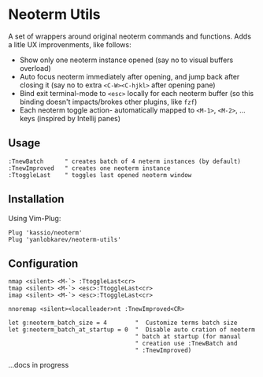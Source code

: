 # Neoterm Utils
A set of wrappers around original neoterm commands 
and functions. Adds a litle UX improvenments, like follows:
* Show only one neoterm instance opened (say no to visual buffers overload)
* Auto focus neoterm immediately after opening, and jump back after closing it (say no to extra `<C-W><C-hjkl>` after opening pane)
* Bind exit terminal-mode to `<esc>` locally for each neoterm buffer (so this binding doesn't impacts/brokes other plugins, like `fzf`)
* Each neoterm toggle action- automatically mapped to `<M-1>`, `<M-2>`, ... keys (inspired by Intellij panes)

## Usage
```vimscript
:TnewBatch      " creates batch of 4 neterm instances (by default)
:TnewImproved   " creates one neoterm instance
:TtoggleLast    " toggles last opened neoterm window
```

## Installation
Using Vim-Plug:
```vimsrcript
Plug 'kassio/neoterm'
Plug 'yanlobkarev/neoterm-utils'
```

## Configuration
```vimscript
nmap <silent> <M-`> :TtoggleLast<cr>
tmap <silent> <M-`> <esc>:TtoggleLast<cr>
imap <silent> <M-`> <esc>:TtoggleLast<cr>

nnoremap <silent><localleader>nt :TnewImproved<CR>

let g:neoterm_batch_size = 4        "  Customize terms batch size
let g:neoterm_batch_at_startup = 0  "  Disable auto cration of neoterm 
                                    " batch at startup (for manual 
                                    " creation use :TnewBatch and
                                    " :TnewImproved)
```

...docs in progress
